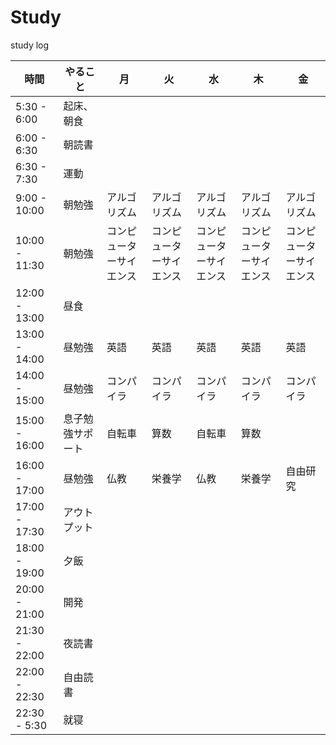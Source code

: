 # Study
study log

| 時間           | やること | 月     | 火     | 水     | 木     | 金     |
|----------------|--------|--------|--------|--------|--------|--------|
| 5:30 - 6:00    | 起床、朝食|       |                 |                 |                 |                 |
| 6:00 - 6:30    | 朝読書|           |                 |                 |                 |                 |
| 6:30 - 7:30    | 運動 |            |                 |                 |                 |                 |
| 9:00 - 10:00   | 朝勉強| アルゴリズム | アルゴリズム    | アルゴリズム    | アルゴリズム    | アルゴリズム    |
| 10:00 - 11:30  | 朝勉強| コンピューターサイエンス | コンピューターサイエンス | コンピューターサイエンス | コンピューターサイエンス | コンピューターサイエンス |
| 12:00 - 13:00  | 昼食 |           |                 |                 |                 |                 |
| 13:00 - 14:00  | 昼勉強| 英語       | 英語            | 英語            | 英語            | 英語            |
| 14:00 - 15:00  | 昼勉強| コンパイラ   | コンパイラ       | コンパイラ       | コンパイラ       | コンパイラ       |
| 15:00 - 16:00  | 息子勉強サポート| 自転車 | 算数           | 自転車          | 算数           |                 |
| 16:00 - 17:00  | 昼勉強| 仏教       | 栄養学          | 仏教            | 栄養学          | 自由研究         |
| 17:00 - 17:30  | アウトプット|       |                 |                 |                 |                 |
| 18:00 - 19:00  | 夕飯|             |                 |                 |                 |                 |
| 20:00 - 21:00  | 開発|             |                 |                 |                 |                 |
| 21:30 - 22:00  | 夜読書|           |                 |                 |                 |                 |
| 22:00 - 22:30  | 自由読書|         |                 |                 |                 |                 |
| 22:30 - 5:30   | 就寝 |            |                 |                 |                 |                 |
